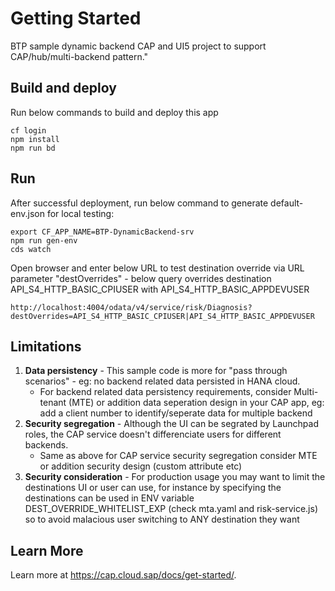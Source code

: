 # Getting Started

BTP sample dynamic backend CAP and UI5 project to support CAP/hub/multi-backend pattern."

## Build and deploy

Run below commands to build and deploy this app
```
cf login
npm install
npm run bd
```

## Run

After successful deployment, run below command to generate default-env.json for local testing:
```
export CF_APP_NAME=BTP-DynamicBackend-srv
npm run gen-env
cds watch
```

Open browser and enter below URL to test destination override via URL parameter "destOverrides" - below query overrides destination API_S4_HTTP_BASIC_CPIUSER with API_S4_HTTP_BASIC_APPDEVUSER 
```
http://localhost:4004/odata/v4/service/risk/Diagnosis?destOverrides=API_S4_HTTP_BASIC_CPIUSER|API_S4_HTTP_BASIC_APPDEVUSER
```
## Limitations

1. **Data persistency** - This sample code is more for "pass through scenarios" - eg: no backend related data persisted in HANA cloud. 
   - For backend related data persistency requirements, consider Multi-tenant (MTE) or addition data seperation design in your CAP app, eg: add a client number to identify/seperate data for multiple backend
2. **Security segregation** - Although the UI can be segrated by Launchpad roles, the CAP service doesn't differenciate users for different backends. 
   - Same as above for CAP service security segregation consider MTE or addition security design (custom attribute etc) 
3. **Security consideration** - For production usage you may want to limit the destinations UI or user can use, for instance by specifying the destinations can be used in ENV variable DEST_OVERRIDE_WHITELIST_EXP (check mta.yaml and risk-service.js) so to avoid malacious user switching to ANY destination they want

## Learn More

Learn more at https://cap.cloud.sap/docs/get-started/.
